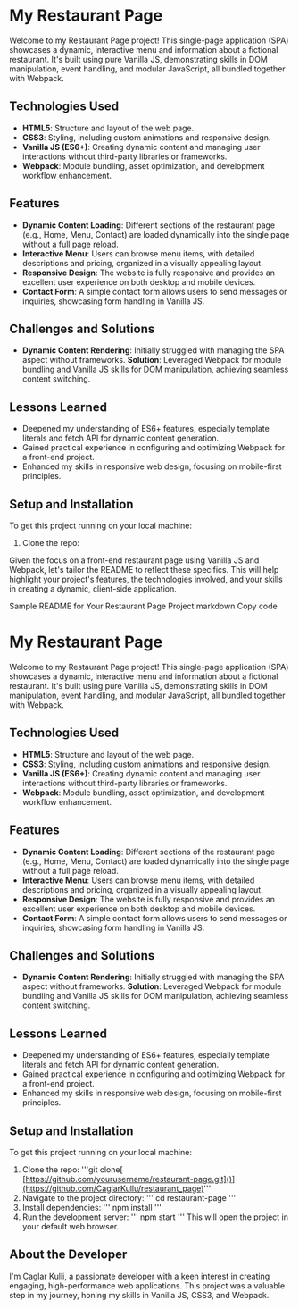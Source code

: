 # My Restaurant Page

Welcome to my Restaurant Page project! This single-page application (SPA) showcases a dynamic, interactive menu and information about a fictional restaurant. It's built using pure Vanilla JS, demonstrating skills in DOM manipulation, event handling, and modular JavaScript, all bundled together with Webpack.

## Technologies Used

- **HTML5**: Structure and layout of the web page.
- **CSS3**: Styling, including custom animations and responsive design.
- **Vanilla JS (ES6+)**: Creating dynamic content and managing user interactions without third-party libraries or frameworks.
- **Webpack**: Module bundling, asset optimization, and development workflow enhancement.

## Features

- **Dynamic Content Loading**: Different sections of the restaurant page (e.g., Home, Menu, Contact) are loaded dynamically into the single page without a full page reload.
- **Interactive Menu**: Users can browse menu items, with detailed descriptions and pricing, organized in a visually appealing layout.
- **Responsive Design**: The website is fully responsive and provides an excellent user experience on both desktop and mobile devices.
- **Contact Form**: A simple contact form allows users to send messages or inquiries, showcasing form handling in Vanilla JS.

## Challenges and Solutions

- **Dynamic Content Rendering**: Initially struggled with managing the SPA aspect without frameworks. **Solution**: Leveraged Webpack for module bundling and Vanilla JS skills for DOM manipulation, achieving seamless content switching.

## Lessons Learned

- Deepened my understanding of ES6+ features, especially template literals and fetch API for dynamic content generation.
- Gained practical experience in configuring and optimizing Webpack for a front-end project.
- Enhanced my skills in responsive web design, focusing on mobile-first principles.

## Setup and Installation

To get this project running on your local machine:

1. Clone the repo:

Given the focus on a front-end restaurant page using Vanilla JS and Webpack, let's tailor the README to reflect these specifics. This will help highlight your project's features, the technologies involved, and your skills in creating a dynamic, client-side application.

Sample README for Your Restaurant Page Project
markdown
Copy code
# My Restaurant Page

Welcome to my Restaurant Page project! This single-page application (SPA) showcases a dynamic, interactive menu and information about a fictional restaurant. It's built using pure Vanilla JS, demonstrating skills in DOM manipulation, event handling, and modular JavaScript, all bundled together with Webpack.

## Technologies Used

- **HTML5**: Structure and layout of the web page.
- **CSS3**: Styling, including custom animations and responsive design.
- **Vanilla JS (ES6+)**: Creating dynamic content and managing user interactions without third-party libraries or frameworks.
- **Webpack**: Module bundling, asset optimization, and development workflow enhancement.

## Features

- **Dynamic Content Loading**: Different sections of the restaurant page (e.g., Home, Menu, Contact) are loaded dynamically into the single page without a full page reload.
- **Interactive Menu**: Users can browse menu items, with detailed descriptions and pricing, organized in a visually appealing layout.
- **Responsive Design**: The website is fully responsive and provides an excellent user experience on both desktop and mobile devices.
- **Contact Form**: A simple contact form allows users to send messages or inquiries, showcasing form handling in Vanilla JS.

## Challenges and Solutions

- **Dynamic Content Rendering**: Initially struggled with managing the SPA aspect without frameworks. **Solution**: Leveraged Webpack for module bundling and Vanilla JS skills for DOM manipulation, achieving seamless content switching.

## Lessons Learned

- Deepened my understanding of ES6+ features, especially template literals and fetch API for dynamic content generation.
- Gained practical experience in configuring and optimizing Webpack for a front-end project.
- Enhanced my skills in responsive web design, focusing on mobile-first principles.

## Setup and Installation

To get this project running on your local machine:

1. Clone the repo:
'''git clone[ [https://github.com/yourusername/restaurant-page.git]()](https://github.com/CaglarKullu/restaurant_page)'''
2. Navigate to the project directory:
''' cd restaurant-page '''
3. Install dependencies:
''' npm install '''
4. Run the development server:
''' npm start '''
This will open the project in your default web browser.

## About the Developer

I'm Caglar Kulli, a passionate developer with a keen interest in creating engaging, high-performance web applications. This project was a valuable step in my journey, honing my skills in Vanilla JS, CSS3, and Webpack.
